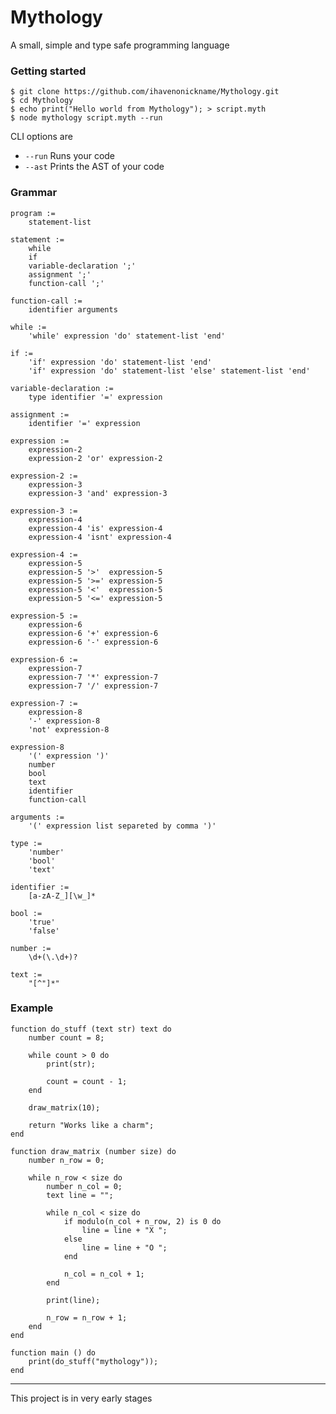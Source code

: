 # Mythology

A small, simple and type safe programming language

### Getting started

    $ git clone https://github.com/ihavenonickname/Mythology.git
    $ cd Mythology
    $ echo print("Hello world from Mythology"); > script.myth
    $ node mythology script.myth --run

CLI options are

* `--run` Runs your code
* `--ast` Prints the AST of your code


### Grammar

    program :=
        statement-list

    statement :=
        while
        if
        variable-declaration ';'
        assignment ';'
        function-call ';'

    function-call :=
        identifier arguments

    while :=
        'while' expression 'do' statement-list 'end'

    if :=
        'if' expression 'do' statement-list 'end'
        'if' expression 'do' statement-list 'else' statement-list 'end'

    variable-declaration :=
        type identifier '=' expression

    assignment :=
        identifier '=' expression

    expression :=
        expression-2
        expression-2 'or' expression-2

    expression-2 :=
        expression-3
        expression-3 'and' expression-3

    expression-3 :=
        expression-4
        expression-4 'is' expression-4
        expression-4 'isnt' expression-4

    expression-4 :=
        expression-5
        expression-5 '>'  expression-5
        expression-5 '>=' expression-5
        expression-5 '<'  expression-5
        expression-5 '<=' expression-5

    expression-5 :=
        expression-6
        expression-6 '+' expression-6
        expression-6 '-' expression-6

    expression-6 :=
        expression-7
        expression-7 '*' expression-7
        expression-7 '/' expression-7

    expression-7 :=
        expression-8
        '-' expression-8
        'not' expression-8

    expression-8
        '(' expression ')'
        number
        bool
        text
        identifier
        function-call

    arguments :=
        '(' expression list separeted by comma ')'

    type :=
        'number'
        'bool'
        'text'

    identifier :=
        [a-zA-Z_][\w_]*

    bool :=
        'true'
        'false'

    number :=
        \d+(\.\d+)?

    text :=
        "[^"]*"


### Example

    function do_stuff (text str) text do
        number count = 8;

        while count > 0 do
            print(str);

            count = count - 1;
        end

        draw_matrix(10);

        return "Works like a charm";
    end

    function draw_matrix (number size) do
        number n_row = 0;

        while n_row < size do
            number n_col = 0;
            text line = "";

            while n_col < size do
                if modulo(n_col + n_row, 2) is 0 do
                    line = line + "X ";
                else
                    line = line + "O ";
                end

                n_col = n_col + 1;
            end

            print(line);

            n_row = n_row + 1;
        end
    end

    function main () do
        print(do_stuff("mythology"));
    end



-------------------------

This project is in very early stages
